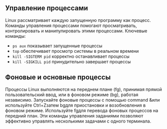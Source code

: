 ## Управление процессами
Linux рассматривает каждую запущенную программу как процесс. Команды управления процессами помогают просматривать, контролировать и манипулировать этими процессами. Ключевые команды: 
* ``ps aux`` показывает запущенные процессы
* ``top`` обеспечивает просмотр системы в реальном времени
* ``kill -SIGTERM pid`` корректно останавливает процессы
* ``kill -SIGKILL pid`` принудительно завершает процессы

## Фоновые и основные процессы
Процессы Linux выполняются на переднем плане (fg), принимая прямой пользовательский ввод, или в фоновом режиме (bg), работая независимо. Запускайте фоновые процессы с помощью command &или используйте Ctrl+Zзатем bgдля приостановки и возобновления в фоновом режиме. Используйте fgдля перевода фоновых процессов на передний план. Эти команды управления заданиями позволяют
эффективно управлять несколькими задачами с одного терминала.
